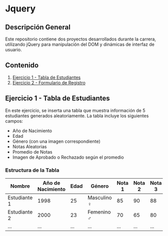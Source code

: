 # Jquery

## Descripción General
Este repositorio contiene dos proyectos desarrollados durante la carrera, utilizando jQuery para manipulación del DOM y dinámicas de interfaz de usuario.

## Contenido
1. [Ejercicio 1 - Tabla de Estudiantes](#ejercicio-1---tabla-de-estudiantes)
2. [Ejercicio 2 - Formulario de Registro](#ejercicio-2---formulario-de-registro)

## Ejercicio 1 - Tabla de Estudiantes
En este ejercicio, se inserta una tabla que muestra información de 5 estudiantes generados aleatoriamente. La tabla incluye los siguientes campos:
- Año de Nacimiento
- Edad
- Género (con una imagen correspondiente)
- Notas Aleatorias
- Promedio de Notas
- Imagen de Aprobado o Rechazado según el promedio

### Estructura de la Tabla
| Nombre       | Año de Nacimiento | Edad | Género      | Nota 1 | Nota 2 | Nota 3 | Promedio | Estado       |
|--------------|-------------------|------|-------------|--------|--------|--------|----------|--------------|
| Estudiante 1 | 1998              | 25   | Masculino ♀️  | 85     | 90     | 88     | 87.7     | Aprobado ✅   |
| Estudiante 2 | 2000              | 23   | Femenino ️♂️ | 70     | 65     | 80     | 71.7     | Rechazado ❌ |
| ...          | ...               | ...  | ...         | ...    | ...    | ...    | ...      | ...          |



